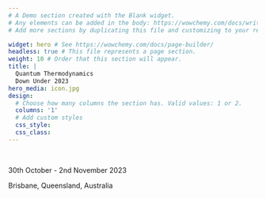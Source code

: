 ```yaml
---
# A Demo section created with the Blank widget.
# Any elements can be added in the body: https://wowchemy.com/docs/writing-markdown-latex/
# Add more sections by duplicating this file and customizing to your requirements.

widget: hero # See https://wowchemy.com/docs/page-builder/
headless: true # This file represents a page section.
weight: 10 # Order that this section will appear.
title: |
  Quantum Thermodynamics  
  Down Under 2023
hero_media: icon.jpg
design:
  # Choose how many columns the section has. Valid values: 1 or 2.
  columns: '1'
  # Add custom styles
  css_style:
  css_class:
---
```


<br>

30th October - 2nd November 2023

Brisbane, Queensland, Australia
